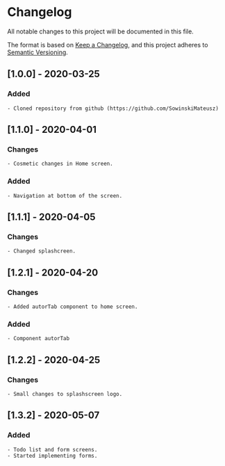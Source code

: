 # Changelog
All notable changes to this project will be documented in this file.

The format is based on [Keep a Changelog](https://keepachangelog.com/en/1.0.0/),
and this project adheres to [Semantic Versioning](https://semver.org/spec/v2.0.0.html).

## [1.0.0] - 2020-03-25

### Added

    - Cloned repository from github (https://github.com/SowinskiMateusz)

## [1.1.0] - 2020-04-01

### Changes

    - Cosmetic changes in Home screen.

### Added

    - Navigation at bottom of the screen.

## [1.1.1] - 2020-04-05

### Changes

    - Changed splashcreen.
 

## [1.2.1] - 2020-04-20

### Changes

    - Added autorTab component to home screen.

### Added

    - Component autorTab

## [1.2.2] - 2020-04-25

### Changes

    - Small changes to splashscreen logo.

## [1.3.2] - 2020-05-07

### Added

    - Todo list and form screens.
    - Started implementing forms.